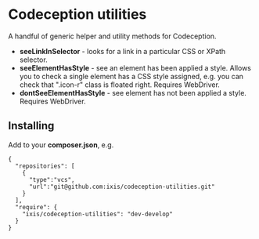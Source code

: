 # Codeception utilities

A handful of generic helper and utility methods for Codeception.

* **seeLinkInSelector** - looks for a link in a particular CSS or XPath selector.
* **seeElementHasStyle** - see an element has been applied a style. Allows you to check a single element has a CSS style assigned, e.g. you can check that ".icon-r" class is floated right. Requires WebDriver.
* **dontSeeElementHasStyle** -  see element has not been applied a style. Requires WebDriver.

## Installing

Add to your **composer.json**, e.g.

```
{
  "repositories": [
    {
      "type":"vcs",
      "url":"git@github.com:ixis/codeception-utilities.git"
    }
  ],
  "require": {
    "ixis/codeception-utilities": "dev-develop"
  }
}
```
